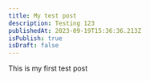 ```yaml
---
title: My test post
description: Testing 123
publishedAt: 2023-09-19T15:36:36.213Z
isPublish: true
isDraft: false
---
```

T﻿his is my first test post